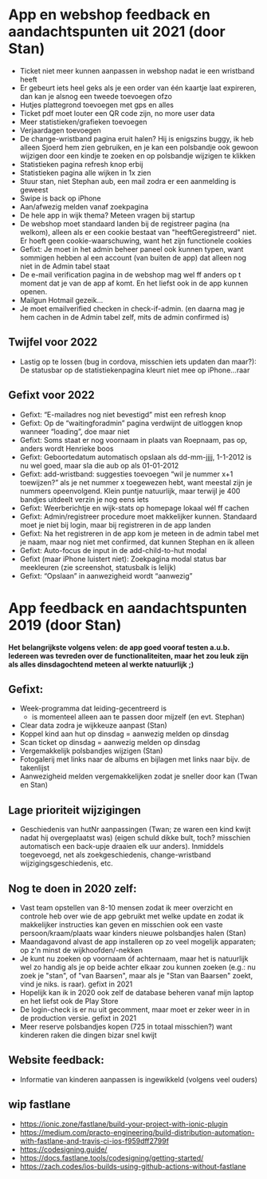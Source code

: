 # App en webshop feedback en aandachtspunten uit 2021 (door Stan)
- Ticket niet meer kunnen aanpassen in webshop nadat ie een wristband heeft
- Er gebeurt iets heel geks als je een order van één kaartje laat expireren, dan kan je alsnog een tweede toevoegen ofzo
- Hutjes plattegrond toevoegen met gps en alles
- Ticket pdf moet louter een QR code zijn, no more user data
- Meer statistieken/grafieken toevoegen
- Verjaardagen toevoegen
- De change-wristband pagina eruit halen? Hij is enigszins buggy, ik heb alleen Sjoerd hem zien gebruiken, en je kan een polsbandje ook gewoon wijzigen door een kindje te zoeken en op polsbandje wijzigen te klikken
- Statistieken pagina refresh knop erbij
- Statistieken pagina alle wijken in 1x zien
- Stuur stan, niet Stephan aub, een mail zodra er een aanmelding is geweest
- Swipe is back op iPhone
- Aan/afwezig melden vanaf zoekpagina
- De hele app in wijk thema? Meteen vragen bij startup
- De webshop moet standaard landen bij de registreer pagina (na welkom), alleen als er een cookie bestaat van "heeftGeregistreerd" niet. Er hoeft geen cookie-waarschuwing, want het zijn functionele cookies
- Gefixt: Je moet in het admin beheer paneel ook kunnen typen, want sommigen hebben al een account (van buiten de app) dat alleen nog niet in de Admin tabel staat
- De e-mail verification pagina in de webshop mag wel ff anders op t moment dat je van de app af komt. En het liefst ook in de app kunnen openen.
- Mailgun Hotmail gezeik…
- Je moet emailverified checken in check-if-admin. (en daarna mag je hem cachen in de Admin tabel zelf, mits de admin confirmed is)


## Twijfel voor 2022
- Lastig op te lossen (bug in cordova, misschien iets updaten dan maar?): De statusbar op de statistiekenpagina kleurt niet mee op iPhone...raar

## Gefixt voor 2022
- Gefixt: “E-mailadres nog niet bevestigd” mist een refresh knop
- Gefixt: Op de “waitingforadmin” pagina verdwijnt de uitloggen knop wanneer “loading”, doe maar niet
- Gefixt: Soms staat er nog voornaam in plaats van Roepnaam, pas op, anders wordt Henrieke boos
- Gefixt: Geboortedatum automatisch opslaan als dd-mm-jjjj, 1-1-2012 is nu wel goed, maar sla die aub op als 01-01-2012
- Gefixt: add-wristband: suggesties toevoegen “wil je nummer x+1 toewijzen?” als je net nummer x toegewezen hebt, want meestal zijn je nummers opeenvolgend. Klein puntje natuurlijk, maar terwijl je 400 bandjes uitdeelt verzin je nog eens iets
- Gefixt: Weerberichtje en wijk-stats op homepage lokaal wél ff cachen
- Gefixt: Admin/registreer procedure moet makkelijker kunnen. Standaard moet je niet bij login, maar bij registreren in de app landen
- Gefixt: Na het registreren in de app kom je meteen in de admin tabel met je naam, maar nog niet met confirmed, dat kunnen Stephan en ik alleen
- Gefixt: Auto-focus de input in de add-child-to-hut modal
- Gefixt (maar iPhone luistert niet): Zoekpagina modal status bar meekleuren (zie screenshot, statusbalk is lelijk)
- Gefixt: “Opslaan” in aanwezigheid wordt “aanwezig”

# App feedback en aandachtspunten 2019 (door Stan)
**Het belangrijkste volgens velen: de app goed vooraf testen a.u.b. Iedereen was tevreden over de functionaliteiten, maar het zou leuk zijn als alles dinsdagochtend meteen al werkte natuurlijk ;)**
## Gefixt:
- Week-programma dat leiding-gecentreerd is 
    - is momenteel alleen aan te passen door mijzelf (en evt. Stephan)
- Clear data zodra je wijkkeuze aanpast (Stan)
- Koppel kind aan hut op dinsdag = aanwezig melden op dinsdag
- Scan ticket op dinsdag = aanwezig melden op dinsdag
- Vergemakkelijk polsbandjes wijzigen (Stan)
- Fotogalerij met links naar de albums en bijlagen met links naar bijv. de takenlijst
- Aanwezigheid melden vergemakkelijken zodat je sneller door kan (Twan en Stan)


## Lage prioriteit wijzigingen
- Geschiedenis van hutNr aanpassingen (Twan; ze waren een kind kwijt nadat hij overgeplaatst was) (eigen schuld dikke bult, toch? misschien automatisch een back-upje draaien elk uur anders). Inmiddels toegevoegd, net als zoekgeschiedenis, change-wristband wijzigingsgeschiedenis, etc.


## Nog te doen in 2020 zelf:
- Vast team opstellen van 8-10 mensen zodat ik meer overzicht en controle heb over wie de app gebruikt met welke update en zodat ik makkelijker instructies kan geven en misschien ook een vaste persoon/kraam/plaats waar kinders nieuwe polsbandjes halen (Stan)
- Maandagavond alvast de app installeren op zo veel mogelijk apparaten; op z'n minst de wijkhoofden/-nekken
- Je kunt nu zoeken op voornaam óf achternaam, maar het is natuurlijk wel zo handig als je op beide achter elkaar zou kunnen zoeken (e.g.: nu zoek je "stan", of "van Baarsen", maar als je "Stan van Baarsen" zoekt, vind je niks. is raar). gefixt in 2021
- Hopelijk kan ik in 2020 ook zelf de database beheren vanaf mijn laptop en het liefst ook de Play Store
- De login-check is er nu uit gecomment, maar moet er zeker weer in in de production versie. gefixt in 2021
- Meer reserve polsbandjes kopen (725 in totaal misschien?) want kinderen raken die dingen bizar snel kwijt

## Website feedback:
- Informatie van kinderen aanpassen is ingewikkeld (volgens veel ouders)

## wip fastlane
- https://ionic.zone/fastlane/build-your-project-with-ionic-plugin
- https://medium.com/practo-engineering/build-distribution-automation-with-fastlane-and-travis-ci-ios-f959dff2799f
- https://codesigning.guide/
- https://docs.fastlane.tools/codesigning/getting-started/
- https://zach.codes/ios-builds-using-github-actions-without-fastlane
